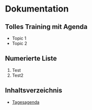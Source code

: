 # Dokumentation 

## Tolles Training mit Agenda 

  * Topic 1
  * Topic 2

## Numerierte Liste 

  1. Test 
  1. Test2

## Inhaltsverzeichnis 

  * [Tagesagenda](tagesagenda.md)

